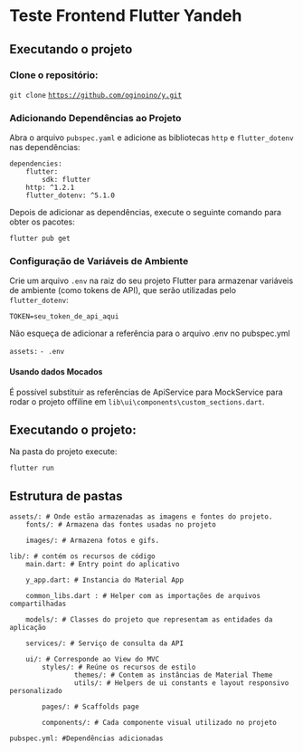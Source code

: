# Teste Frontend Flutter Yandeh

  

## Executando o projeto

  

### Clone o repositório:

  

`git clone`  [`https://github.com/oginoino/y.git`](https://github.com/GinoCodeSpace/y)

  

### Adicionando Dependências ao Projeto

  

Abra o arquivo `pubspec.yaml` e adicione as bibliotecas `http` e `flutter_dotenv` nas dependências:

  

    dependencies:
    	flutter:
    		sdk: flutter
    	http: ^1.2.1
    	flutter_dotenv: ^5.1.0

  

Depois de adicionar as dependências, execute o seguinte comando para obter os pacotes:

  

`flutter pub get`

  

### Configuração de Variáveis de Ambiente

  

Crie um arquivo `.env` na raiz do seu projeto Flutter para armazenar variáveis de ambiente (como tokens de API), que serão utilizadas pelo `flutter_dotenv`:

  

`TOKEN=seu_token_de_api_aqui`


Não esqueça de adicionar a referência para o arquivo .env no pubspec.yml

`assets:`
    `- .env`


#### Usando dados Mocados

  

É possível substituir as referências de ApiService para MockService para rodar o projeto offiline em `lib\ui\components\custom_sections.dart`.

  

## Executando o projeto:

  
Na pasta do projeto execute:


`flutter run`

  

## Estrutura de pastas

 

    assets/: # Onde estão armazenadas as imagens e fontes do projeto.
	    fonts/: # Armazena das fontes usadas no projeto
	    
	    images/: # Armazena fotos e gifs.
    
    lib/: # contém os recursos de código
	    main.dart: # Entry point do aplicativo
	    
	    y_app.dart: # Instancia do Material App
	    
	    common_libs.dart : # Helper com as importações de arquivos compartilhadas
    
	    models/: # Classes do projeto que representam as entidades da aplicação
	    
	    services/: # Serviço de consulta da API
	    
	    ui/: # Corresponde ao View do MVC
			styles/: # Reúne os recursos de estilo
			    	themes/: # Contem as instâncias de Material Theme
			    	utils/: # Helpers de ui constants e layout responsivo personalizado
			    
			pages/: # Scaffolds page
			
			components/: # Cada componente visual utilizado no projeto
			
    pubspec.yml: #Dependências adicionadas
